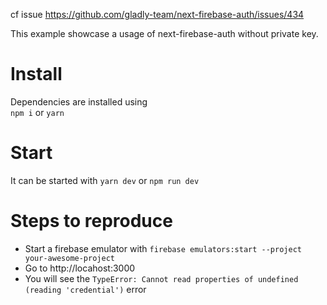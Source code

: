 cf issue https://github.com/gladly-team/next-firebase-auth/issues/434
  
This example showcase a usage of next-firebase-auth without private key.  

# Install

Dependencies are installed using  
`npm i` or `yarn`

# Start

It can be started with `yarn dev` or `npm run dev` 


# Steps to reproduce

- Start a firebase emulator with `firebase emulators:start --project your-awesome-project`
- Go to http://locahost:3000
- You will see the `TypeError: Cannot read properties of undefined (reading 'credential')` error
